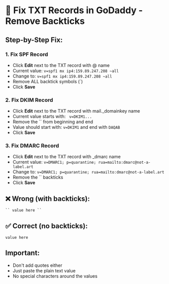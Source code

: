 # 🔧 Fix TXT Records in GoDaddy - Remove Backticks

## Step-by-Step Fix:

### 1. Fix SPF Record
- Click **Edit** next to the TXT record with @ name
- Current value: ```` v=spf1 mx ip4:159.89.247.208 ~all ````
- Change to: `v=spf1 mx ip4:159.89.247.208 ~all`
- Remove ALL backtick symbols (`)
- Click **Save**

### 2. Fix DKIM Record  
- Click **Edit** next to the TXT record with mail._domainkey name
- Current value starts with: ``` v=DKIM1...```
- Remove the `` from beginning and end
- Value should start with: `v=DKIM1` and end with `DAQAB`
- Click **Save**

### 3. Fix DMARC Record
- Click **Edit** next to the TXT record with _dmarc name  
- Current value: ``` v=DMARC1; p=quarantine; rua=mailto:dmarc@not-a-label.art ```
- Change to: `v=DMARC1; p=quarantine; rua=mailto:dmarc@not-a-label.art`
- Remove the `` backticks
- Click **Save**

## ❌ Wrong (with backticks):
```
`` value here ``
```

## ✅ Correct (no backticks):
```
value here
```

## Important:
- Don't add quotes either
- Just paste the plain text value
- No special characters around the values